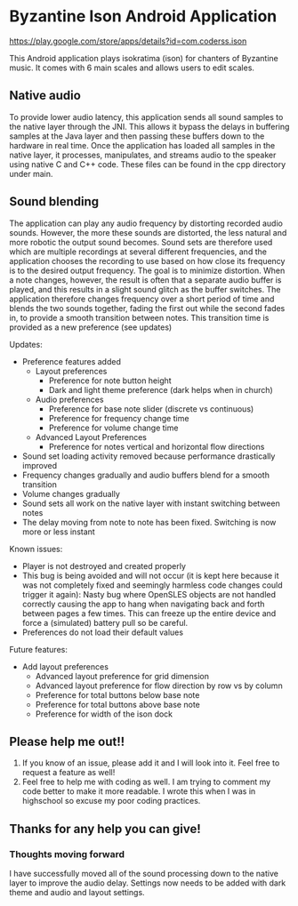 # Byzantine Ison Android Application
https://play.google.com/store/apps/details?id=com.coderss.ison

This Android application plays isokratima (ison) for chanters of Byzantine music.
It comes with 6 main scales and allows users to edit scales.

## Native audio
To provide lower audio latency, this application sends all sound samples to the native layer through the JNI.
This allows it bypass the delays in buffering samples at the Java layer and then passing these buffers down to the hardware in real time.
Once the application has loaded all samples in the native layer, it processes, manipulates, and streams audio to the speaker using native C and C++ code.
These files can be found in the cpp directory under main.

## Sound blending
The application can play any audio frequency by distorting recorded audio sounds.
However, the more these sounds are distorted, the less natural and more robotic the output sound becomes.
Sound sets are therefore used which are multiple recordings at several different frequencies, and the application chooses the recording to use based on how close its frequency is to the desired output frequency.
The goal is to minimize distortion.
When a note changes, however, the result is often that a separate audio buffer is played, and this results in a slight sound glitch as the buffer switches.
The application therefore changes frequency over a short period of time and blends the two sounds together, fading the first out while the second fades in, to provide a smooth transition between notes.
This transition time is provided as a new preference (see updates)

Updates:
* Preference features added
  * Layout preferences
    * Preference for note button height
    * Dark and light theme preference (dark helps when in church)
  * Audio preferences
    * Preference for base note slider (discrete vs continuous)
    * Preference for frequency change time
    * Preference for volume change time
  * Advanced Layout Preferences
    * Preference for notes vertical and horizontal flow directions
* Sound set loading activity removed because performance drastically improved
* Frequency changes gradually and audio buffers blend for a smooth transition
* Volume changes gradually
* Sound sets all work on the native layer with instant switching between notes
* The delay moving from note to note has been fixed. Switching is now more or less instant

Known issues:
* Player is not destroyed and created properly
* This bug is being avoided and will not occur (it is kept here because it was not completely fixed and seemingly harmless code changes could trigger it again): Nasty bug where OpenSLES objects are not handled correctly causing the app to hang when navigating back and forth between pages a few times. This can freeze up the entire device and force a (simulated) battery pull so be careful.
* Preferences do not load their default values

Future features:
* Add layout preferences
  * Advanced layout preference for grid dimension
  * Advanced layout preference for flow direction by row vs by column
  * Preference for total buttons below base note
  * Preference for total buttons above base note
  * Preference for width of the ison dock

## Please help me out!!
1. If you know of an issue, please add it and I will look into it. Feel free to request a feature as well!
1. Feel free to help me with coding as well. I am trying to comment my code better to make it more readable. I wrote this when I was in highschool so excuse my poor coding practices.

## Thanks for any help you can give!

### Thoughts moving forward
I have successfully moved all of the sound processing down to the native layer to improve the audio delay. Settings now needs to be added with dark theme and audio and layout settings.
